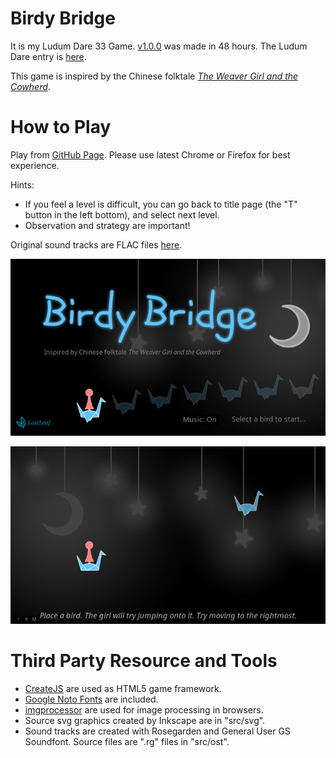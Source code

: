 # Birdy Bridge #

It is my Ludum Dare 33 Game. [v1.0.0](https://github.com/LastLeaf/birdy-bridge/releases/tag/v1.0.0) was made in 48 hours. The Ludum Dare entry is [here](http://ludumdare.com/compo/ludum-dare-33/?action=preview&uid=47265).

This game is inspired by the Chinese folktale *[The Weaver Girl and the Cowherd](https://en.wikipedia.org/wiki/The_Weaver_Girl_and_the_Cowherd)*.

# How to Play #

Play from [GitHub Page](http://github.lastleaf.me/birdy-bridge/). Please use latest Chrome or Firefox for best experience.

Hints:

* If you feel a level is difficult, you can go back to title page (the "T" button in the left bottom), and select next level.
* Observation and strategy are important!

Original sound tracks are FLAC files [here](https://github.com/LastLeaf/birdy-bridge/tree/master/src/ost).

![Preview 1](screenshots/0.png)

![Preview 2](screenshots/1.png)

# Third Party Resource and Tools #

* [CreateJS](http://www.createjs.com/) are used as HTML5 game framework.
* [Google Noto Fonts](https://www.google.com/get/noto/) are included.
* [imgprocessor](https://github.com/lastleaf/imgprocessor) are used for image processing in browsers.
* Source svg graphics created by Inkscape are in "src/svg".
* Sound tracks are created with Rosegarden and General User GS Soundfont. Source files are ".rg" files in "src/ost".
